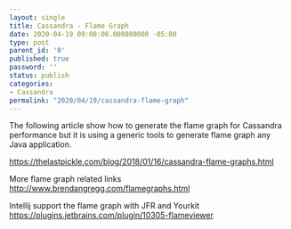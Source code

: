 ```yaml
---
layout: single
title: Cassandra - Flame Graph
date: 2020-04-19 09:00:00.000000000 -05:00
type: post
parent_id: '0'
published: true
password: ''
status: publish
categories:
- Cassandra
permalink: "2020/04/19/cassandra-flame-graph"
---
```


The following article show how to generate the flame graph for Cassandra performance but it is using a generic tools to generate flame graph any Java application.

https://thelastpickle.com/blog/2018/01/16/cassandra-flame-graphs.html

More flame graph related links
http://www.brendangregg.com/flamegraphs.html

Intellij support the flame graph with JFR and Yourkit
https://plugins.jetbrains.com/plugin/10305-flameviewer
